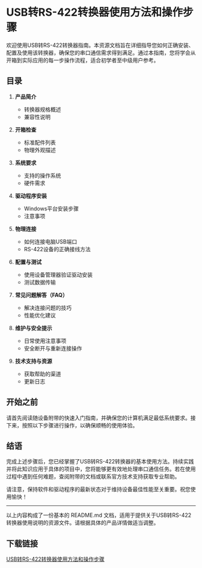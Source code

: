 # USB转RS-422转换器使用方法和操作步骤

欢迎使用USB转RS-422转换器指南。本资源文档旨在详细指导您如何正确安装、配置及使用该转换器，确保您的串口通信需求得到满足。通过本指南，您将学会从开箱到实际应用的每一步操作流程，适合初学者至中级用户参考。

## 目录

1. **产品简介**
   - 转换器规格概述
   - 兼容性说明

2. **开箱检查**
   - 标准配件列表
   - 物理外观描述

3. **系统要求**
   - 支持的操作系统
   - 硬件需求

4. **驱动程序安装**
   - Windows平台安装步骤
   - 注意事项

5. **物理连接**
   - 如何连接电脑USB端口
   - RS-422设备的正确接线方法

6. **配置与测试**
   - 使用设备管理器验证驱动安装
   - 测试数据传输

7. **常见问题解答（FAQ）**
   - 解决连接问题的技巧
   - 性能优化建议

8. **维护与安全提示**
   - 日常使用注意事项
   - 安全断开与重新连接操作

9. **技术支持与资源**
   - 获取帮助的渠道
   - 更新日志

## 开始之前

请首先阅读随设备附带的快速入门指南，并确保您的计算机满足最低系统要求。接下来，按照以下步骤进行操作，以确保顺畅的使用体验。

## 结语

完成上述步骤后，您已经掌握了USB转RS-422转换器的基本使用方法。持续实践并将此知识应用于具体的项目中，您将能够更有效地处理串口通信任务。若在使用过程中遇到任何难题，查阅附带的文档或联系官方技术支持获取专业帮助。

请注意，保持软件和驱动程序的最新状态对于维持设备最佳性能至关重要。祝您使用愉快！

---

以上内容构成了一份基本的 README.md 文档，适用于提供关于USB转RS-422转换器使用说明的资源文件。请根据具体的产品详情做适当调整。

## 下载链接

[USB转RS-422转换器使用方法和操作步骤](https://pan.quark.cn/s/260f762fb21c)